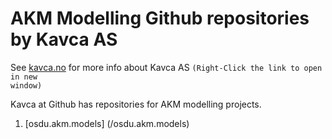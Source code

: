 # AKM Modelling Github repositories  by Kavca AS

See [kavca.no](https://kavca-homepage-blog.vercel.app/) for more info about Kavca AS <code>(Right-Click the link to open in new window)</code>

Kavca at Github has repositories for AKM modelling projects.

1. [osdu.akm.models] (/osdu.akm.models) 
